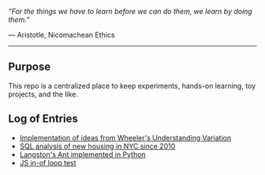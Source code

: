 _“For the things we have to learn before we can do them, we learn by doing them.”_

― Aristotle, Nicomachean Ethics

------

## Purpose

This repo is a centralized place to keep experiments, hands-on learning, toy projects, and the like. 

## Log of Entries

- [Implementation of ideas from Wheeler's Understanding Variation](/understanding-variation)
- [SQL analysis of new housing in NYC since 2010](/nyc-housing-analysis)
- [Langston's Ant implemented in Python](/langstons-ant)
- [JS in-of loop test](/in-of-loops)
